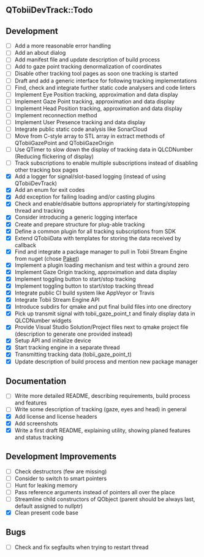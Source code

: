 QTobiiDevTrack::Todo
--

## Development
- [ ] Add a more reasonable error handling
- [ ] Add an about dialog
- [ ] Add manifest file and update description of build process
- [ ] Add to gaze point tracking denormalization of coordinates
- [ ] Disable other tracking tool pages as soon one tracking is started
- [ ] Draft and add a generic interface for following tracking implementations
- [ ] Find, check and integrate further static code analysers and code linters
- [ ] Implement Eye Position tracking, approximation and data display
- [ ] Implement Gaze Point tracking, approximation and data display
- [ ] Implement Head Position tracking, approximation and data display
- [ ] Implement reconnection method
- [ ] Implement User Presence tracking and data display
- [ ] Integrate public static code analysis like SonarCloud
- [ ] Move from C-style array to STL array in extract methods of QTobiiGazePoint and QTobiiGazeOrigin
- [ ] Use QTimer to slow down the display of tracking data in QLCDNumber (Reducing flickering of display)
- [ ] Track subscriptions to enable multiple subscriptions instead of disabling other tracking box pages
- [x] Add a logger for signal/slot-based logging (instead of using QTobiiDevTrack)
- [x] Add an enum for exit codes
- [x] Add exception for failing loading and/or casting plugins
- [x] Check and enable/disable buttons appropriately for starting/stopping thread and tracking
- [x] Consider introducing a generic logging interface
- [x] Create and prepare structure for plug-able tracking
- [x] Define a common plugin for all tracking subscriptions from SDK
- [x] Extend QTobiiData with templates for storing the data received by callback
- [x] Find and integrate a package manager to pull in Tobii Stream Engine from nuget (chose [Paket](https://fsprojects.github.io/Paket/index.html))
- [x] Implement a plugin loading mechanism and test within a ground zero
- [x] Implement Gaze Origin tracking, approximation and data display
- [x] Implement toggling button to start/stop tracking
- [x] Implement toggling button to start/stop tracking thread
- [x] Integrate public CI build system like AppVeyor or Travis
- [x] Integrate Tobii Stream Engine API
- [x] Introduce subdirs for qmake and put final build files into one directory
- [x] Pick up transmit signal with tobii_gaze_point_t and finaly display data in QLCDNumber widgets
- [x] Provide Visual Studio Solution/Project files next to qmake project file (description to generate one provided instead)
- [x] Setup API and initialize device
- [x] Start tracking engine in a separate thread
- [x] Transmitting tracking data (tobii_gaze_point_t)
- [x] Update description of build process and mention new package manager

## Documentation
- [ ] Write more detailed README, describing requirements, build process and features
- [ ] Write some description of tracking (gaze, eyes and head) in general
- [x] Add license and license headers
- [x] Add screenshots
- [x] Write a first draft README, explaining utility, showing planed features and status tracking

## Development Improvements
- [ ] Check destructors (few are missing)
- [ ] Consider to switch to smart pointers
- [ ] Hunt for leaking memory
- [ ] Pass reference arguments instead of pointers all over the place
- [ ] Streamline child constructors of QObject (parent should be always last, default assigned to nullptr)
- [x] Clean present code base

## Bugs
- [ ] Check and fix segfaults when trying to restart thread
